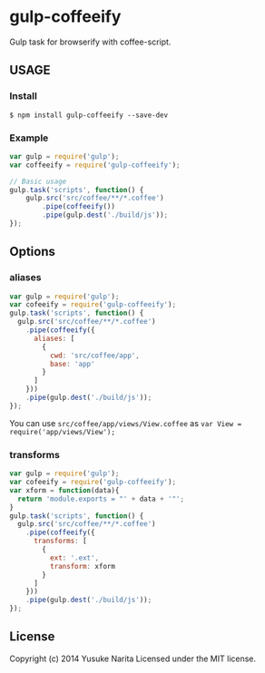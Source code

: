 # gulp-coffeeify

Gulp task for browserify with coffee-script.

## USAGE

### Install

```
$ npm install gulp-coffeeify --save-dev
```

### Example

```javascript
var gulp = require('gulp');
var coffeeify = require('gulp-coffeeify');

// Basic usage
gulp.task('scripts', function() {
	gulp.src('src/coffee/**/*.coffee')
		.pipe(coffeeify())
		.pipe(gulp.dest('./build/js'));
});
```

## Options

### aliases

```javascript
var gulp = require('gulp');
var cofeeify = require('gulp-coffeeify');
gulp.task('scripts', function() {
  gulp.src('src/coffee/**/*.coffee')
    .pipe(coffeeify({
      aliases: [
        {
          cwd: 'src/coffee/app',
          base: 'app'
        }
      ]
    }))
    .pipe(gulp.dest('./build/js'));
});
```

You can use `src/coffee/app/views/View.coffee` as `var View = require('app/views/View');`

### transforms

```javascript
var gulp = require('gulp');
var cofeeify = require('gulp-coffeeify');
var xform = function(data){
  return 'module.exports = "' + data + '"';
}
gulp.task('scripts', function() {
  gulp.src('src/coffee/**/*.coffee')
    .pipe(coffeeify({
      transforms: [
        {
          ext: '.ext',
          transform: xform
        }
      ]
    }))
    .pipe(gulp.dest('./build/js'));
});
```

## License
Copyright (c) 2014 Yusuke Narita
Licensed under the MIT license.
